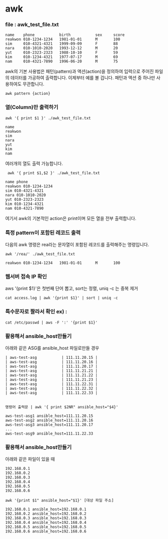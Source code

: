 # awk

### file : awk_test_file.txt

```
name    phone           birth           sex     score
reakwon 010-1234-1234   1981-01-01      M       100
sim     010-4321-4321   1999-09-09      F       88
nara    010-1010-2020   1993-12-12      M       20
yut     010-2323-2323   1988-10-10      F       59
kim     010-1234-4321   1977-07-17      M       69
nam     010-4321-7890   1996-06-20      M       75
```

awk의 기본 사용법은 패턴(pattern)과 액션(action)을 정의하여 입력으로 주어진 파일의 데이터를 가공하여 출력합니다. 이제부터 예를 볼 겁니다. 패턴과 액션 중 하나만 사용하여도 무관합니다.

```
awk pattern {action} 
```

### 열(Column)만 출력하기

```
awk '{ print $1 }' ./awk_test_file.txt
```

```
name
reakwon
sim
nara
yut
kim
nam
```

여러개의 열도 출력 가능합니다.

```
 awk '{ print $1,$2 }' ./awk_test_file.txt
```

```
name phone
reakwon 010-1234-1234
sim 010-4321-4321
nara 010-1010-2020
yut 010-2323-2323
kim 010-1234-4321
nam 010-4321-7890
```

여기서 awk의 기본적인 action은 print이며 모든 열을 전부 출력합니다.

### 특정 pattern이 포함된 레코드 출력

다음의 awk 명령은 rea라는 문자열이 포함된 레코드를 출력해주는 명령입니다. 

```
awk '/rea/' ./awk_test_file.txt
```

```
reakwon 010-1234-1234   1981-01-01      M       100
```

### 웹서버 접속 IP 확인

aws '{print $1}'은 첫번째 단어 뽑고, sort는 정렬, uniq -c 는 중복 제거

```
cat access.log | awk '{print $1}' | sort | uniq -c
```

### 특수문자로 짤라서 확인 ex) :

```
cat /etc/passwd | aws -F ':' '{print $1}'
```

### 활용해서 ansible_host만들기

아래와 같은 ASG를 ansible_host 파일로만들 경우

```
| aws-test-asg           | 111.11.20.15 |
| aws-test-asg           | 111.11.20.16 |
| aws-test-asg           | 111.11.20.17 |
| aws-test-asg           | 111.11.21.21 |
| aws-test-asg           | 111.11.21.22 |
| aws-test-asg           | 111.11.21.23 |
| aws-test-asg           | 111.11.22.31 |
| aws-test-asg           | 111.11.22.32 |
| aws-test-asg           | 111.11.22.33 |


명령어 출력문 | awk '{ print $2NR" ansible_host="$4}'

aws-test-asg1 ansible_host=111.11.20.15
aws-test-asg2 ansible_host=111.11.20.16
aws-test-asg3 ansible_host=111.11.20.17
...
aws-test-asg9 ansible_host=111.11.22.33
```
### 활용해서 ansible_host만들기

아래와 같은 파일이 있을 때
```
192.168.0.1
192.168.0.2
192.168.0.3
192.168.0.4
192.168.0.5
192.168.0.6
```

```
awk '{print $1" ansible_host="$1}' [대상 파일 주소]
```

```
192.168.0.1 ansible_host=192.168.0.1
192.168.0.2 ansible_host=192.168.0.2
192.168.0.3 ansible_host=192.168.0.3
192.168.0.4 ansible_host=192.168.0.4
192.168.0.5 ansible_host=192.168.0.5
192.168.0.6 ansible_host=192.168.0.6
```





